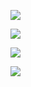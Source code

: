![](https://github-readme-stats.vercel.app/api?username=BIBBIDIBA&count_private=true&show_icons=true)

![](https://github-readme-stats.vercel.app/api/top-langs/?username=BIBBIDIBA)

![](https://github-readme-streak-stats.herokuapp.com/?user=BIBBIDIBA&hide_border=false)

![](https://github-profile-trophy.vercel.app/?username=BIBBIDIBA&margin-w=4)
